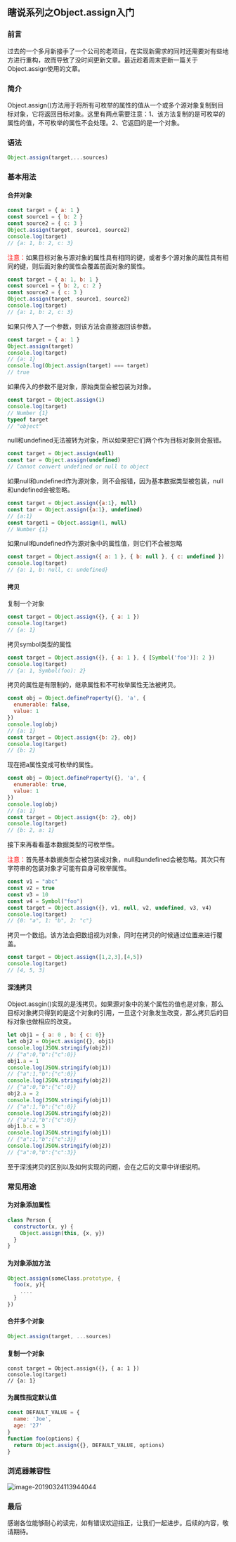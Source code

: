 ## 瞎说系列之Object.assign入门

### 前言

  过去的一个多月新接手了一个公司的老项目，在实现新需求的同时还需要对有些地方进行重构，故而导致了没时间更新文章。最近趁着周末更新一篇关于Object.assign使用的文章。

### 简介

  Object.assign()方法用于将所有可枚举的属性的值从一个或多个源对象复制到目标对象，它将返回目标对象。这里有两点需要注意：1、该方法复制的是可枚举的属性的值，不可枚举的属性不会处理。2、它返回的是一个对象。

### 语法

```javascript
Object.assign(target,...sources)
```

### 基本用法

#### 合并对象

```javascript
const target = { a: 1 }
const source1 = { b: 2 }
const source2 = { c: 3 }
Object.assign(target, source1, source2)
console.log(target)
// {a: 1, b: 2, c: 3}
```

<span style="color:red;">注意：</span>如果目标对象与源对象的属性具有相同的键，或者多个源对象的属性具有相同的键，则后面对象的属性会覆盖前面对象的属性。

```javascript
const target = { a: 1, b: 1 }
const source1 = { b: 2, c: 2 }
const source2 = { c: 3 }
Object.assign(target, source1, source2)
console.log(target)
// {a: 1, b: 2, c: 3}
```

如果只传入了一个参数，则该方法会直接返回该参数。

```javascript
const target = { a: 1 }
Object.assign(target)
console.log(target)
// {a: 1}
console.log(Object.assign(target) === target)
// true
```

如果传入的参数不是对象，原始类型会被包装为对象。

```javascript
const target = Object.assign(1)
console.log(target)
// Number {1}
typeof target
// "object"
```

null和undefined无法被转为对象，所以如果把它们两个作为目标对象则会报错。

```javascript
const target = Object.assign(null)
const tar = Object.assign(undefined)
// Cannot convert undefined or null to object
```

如果null和undefined作为源对象，则不会报错，因为基本数据类型被包装，null和undefined会被忽略。

```javascript
const target = Object.assign({a:1}, null)
const tar = Object.assign({a:1}, undefined)
// {a:1}
const target1 = Object.assign(1, null)
// Number {1}
```

如果null和undefined作为源对象中的属性值，则它们不会被忽略

```javascript
const target = Object.assign({ a: 1 }, { b: null }, { c: undefined })
console.log(target)
// {a: 1, b: null, c: undefined}
```

#### 拷贝

复制一个对象

```javascript
const target = Object.assign({}, { a: 1 })
console.log(target)
// {a: 1}
```

拷贝symbol类型的属性

```javascript
const target = Object.assign({}, { a: 1 }, { [Symbol('foo')]: 2 })
console.log(target)
// {a: 1, Symbol(foo): 2}
```

拷贝的属性是有限制的，继承属性和不可枚举属性无法被拷贝。

```javascript
const obj = Object.defineProperty({}, 'a', {
  enumerable: false,
  value: 1
})
console.log(obj)
// {a: 1}
const target = Object.assign({b: 2}, obj)
console.log(target)
// {b: 2}
```

现在把a属性变成可枚举的属性。

```javascript
const obj = Object.defineProperty({}, 'a', {
  enumerable: true,
  value: 1
})
console.log(obj)
// {a: 1}
const target = Object.assign({b: 2}, obj)
console.log(target)
// {b: 2, a: 1}
```

接下来再看看基本数据类型的可枚举性。

<span style="color:red;">注意：</span>首先基本数据类型会被包装成对象，null和undefined会被忽略。其次只有字符串的包装对象才可能有自身可枚举属性。

```javascript
const v1 = "abc"
const v2 = true
const v3 = 10
const v4 = Symbol("foo")
const target = Object.assign({}, v1, null, v2, undefined, v3, v4)
console.log(target)
// {0: "a", 1: "b", 2: "c"}
```

拷贝一个数组。该方法会把数组视为对象，同时在拷贝的时候通过位置来进行覆盖。

```javascript
const target = Object.assign([1,2,3],[4,5])
console.log(target)
// [4, 5, 3]
```

#### 深浅拷贝

Object.assgin()实现的是浅拷贝。如果源对象中的某个属性的值也是对象，那么目标对象拷贝得到的是这个对象的引用，一旦这个对象发生改变，那么拷贝后的目标对象也做相应的改变。

```javascript
let obj1 = { a: 0 , b: { c: 0}}
let obj2 = Object.assign({}, obj1)
console.log(JSON.stringify(obj2))
// {"a":0,"b":{"c":0}}
obj1.a = 1
console.log(JSON.stringify(obj1))
// {"a":1,"b":{"c":0}}
console.log(JSON.stringify(obj2))
// {"a":0,"b":{"c":0}}
obj2.a = 2
console.log(JSON.stringify(obj1))
// {"a":1,"b":{"c":0}}
console.log(JSON.stringify(obj2))
// {"a":2,"b":{"c":0}}
obj1.b.c = 3
console.log(JSON.stringify(obj1))
// {"a":1,"b":{"c":3}}
console.log(JSON.stringify(obj2))
// {"a":0,"b":{"c":3}}
```

至于深浅拷贝的区别以及如何实现的问题，会在之后的文章中详细说明。

### 常见用途

#### 为对象添加属性

```javascript
class Person {
  constructor(x, y) {
    Object.assign(this, {x, y})
  }
}
```

#### 为对象添加方法

```javascript
Object.assign(someClass.prototype, {
  foo(x, y){
    ....
  }
})
```

#### 合并多个对象

```javascript
Object.assign(target, ...sources)
```

#### 复制一个对象

```
const target = Object.assign({}, { a: 1 })
console.log(target)
// {a: 1}
```

#### 为属性指定默认值

```javascript
const DEFAULT_VALUE = {
  name: 'Joe',
  age: '27'
}
function foo(options) {
  return Object.assign({}, DEFAULT_VALUE, options)
}
```

### 浏览器兼容性

![image-20190324113944044](https://github.com/MagicHacker/Blog/blob/master/image/browser.png)

### 最后

感谢各位能够耐心的读完，如有错误欢迎指正，让我们一起进步。后续的内容，敬请期待。

